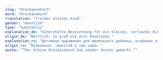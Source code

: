 ```yaml
---
slug: "dreikaesehoch"
word: "Dreikäsehoch"
translation: "freches kleines Kind"
gender: "männlich"
type: "Substantiv"
explanation_de: "Scherzhafte Bezeichnung für ein kleines, vorlautes Kind."
origin_de: "Wörtlich: so groß wie drei Käselaibe."
explanation_ru: "Шутливое выражение для маленького ребёнка, особенно задиристого."
origin_ru: "Буквально: «высотой в три сыра»."
quote: "“Der kleine Dreikäsehoch hat wieder Unsinn gemacht.”"
---
```

